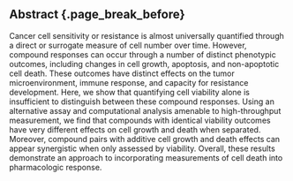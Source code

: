 ## Abstract {.page_break_before}

Cancer cell sensitivity or resistance is almost universally quantified through a direct or surrogate measure of cell number over time. However, compound responses can occur through a number of distinct phenotypic outcomes, including changes in cell growth, apoptosis, and non-apoptotic cell death. These outcomes have distinct effects on the tumor microenvironment, immune response, and capacity for resistance development. Here, we show that quantifying cell viability alone is insufficient to distinguish between these compound responses. Using an alternative assay and computational analysis amenable to high-throughput measurement, we find that compounds with identical viability outcomes have very different effects on cell growth and death when separated. Moreover, compound pairs with additive cell growth and death effects can appear synergistic when only assessed by viability. Overall, these results demonstrate an approach to incorporating measurements of cell death into pharmacologic response.
